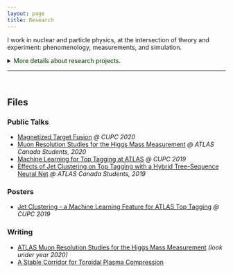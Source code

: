 ```yaml
---
layout: page
title: Research
---
```


I work in nuclear and particle physics, at the intersection of theory and experiment: phenomenology, measurements, and simulation.

<details>
  <summary> <span style="color:#003300">More details about research projects.</span> </summary>

 ## Projects

 ### Plasma Stability at General Fusion

  General Fusion's approach to nuclear fusion is to first inject a plasma into a cavity surrounded by liquid metal; this cavity is then collapsed using pistons, which squeezes and heats the plasma and induces fusion reactions.

  <center><img src="{{ site.github.url }}/assets/img/intro/gf-compression.gif" width="450"/></center>
  <center><i>An animation of fusion reactor concept. After the plasma is injected from the top, the arrayed pistons on the outside compress the liquid metal and plasma.</i></center>

  With Aaron Froese and the simulations team, we studied ways to optimize the characteristics of a hot plasma that is being compressed. When we subject plasma to increased temperatures and densities for fusion to take place, we want to ensure that it will remain stable and behave in a useful way.

  ### ATLAS

  I spent around 6 months working on the <a href="https://atlas.cern/" target="_blank">ATLAS experiment</a>, a large particle collider experiment at CERN.

  Most recently, with Pierre Savard and Lukas Adamek at the University of Toronto, we developed ways to estimate and quantify the measurement uncertainty of the Higgs boson mass, an important parameter of interest that ATLAS observes.

  <center><img src="{{ site.github.url }}/assets/img/intro/HtoZZto4lchannel.jpg"  width="400"/></center>
  <center><i>The uncertainty of the Higgs mass is related to how wide the Higgs mass distribution (light blue) appears on a histogram of many different particle masses. Plot from the <a href="https://www.sciencedirect.com/science/article/pii/S037026931200857X#fg0080" target="_blank">2012 ATLAS Higgs discovery paper</a>.</i></center>

  Before that, with Alison Lister and Colin Gay at my home university, we developed machine learning methods to distinguish a specific kind of quark (top) decay from large quantities of background data.  

  <center><img src="{{ site.github.url }}/assets/img/intro/signal_top.png"  width="400"/></center>
  <center><i>We want to classify seemingly incomprehensible particle decay events like this one, plotted in a coordinate space, as signal or background. An application of certain machine learning methods, often devised for completely unrelated purposes, can sometimes be fruitful.</i></center>

  ### LHCb Statistics

  For half a summer at Imperial College London, I worked with William Barter on the <a href="http://lhcb-public.web.cern.ch/" target="_blank">LHCb experiment</a>, also located at CERN. We used and developed statistical methods to see if the differences between two samples of particle decay data are statistically significant. Such methods are useful for seeing how matter and antimatter behave differently, a central problem in physics.

  ### NEWS-G Dark Matter Search at SNOLAB

  For a summer at <a href="https://www.snolab.ca/" target="_blank">SNOLAB</a>, with Pierre Gorel, I worked on simulations of a new dark matter detector called <a href="https://news-g.org/" target="_blank">NEWS-G</a>. We were interested in seeing the effects of a neutron radiation calibration source on the detector performance, and investigated signal processing options to discriminate between dark matter and other signals.

  <center><img src="{{ site.github.url }}/assets/img/intro/newsg-detector.png"  width="250"/></center>
  <center><i>NEWS-G is a big sphere with electrodes and filled with gas, making it a <a href="https://en.wikipedia.org/wiki/Proportional_counter" target="_blank">proportional counter</a> that's sensitive to many signals, including <a href="https://en.wikipedia.org/wiki/Weakly_interacting_massive_particles " target="_blank">WIMP</a> dark matter candidates. It's shielded by lead and plastic from background radiation. </i></center>

  ### Commissioning the EMMA Spectrometer at TRIUMF

  EMMA is a recoil mass spectrometer at <a href="https://www.triumf.ca/" target="_blank">TRIUMF</a>, Canada's national lab for accelerator physics. At EMMA, after an energetic particle beam is collided into a target, the resulting nuclei (recoils) are sorted and classified based on their mass and charge. It allows us to study a lot of different nuclear reactions, especially astrophysical ones.  

  I worked with EMMA's principal researcher, Barry Davids, for one summer on running simulations and gauging EMMA's operating characteristics. I sometimes work part-time with the EMMA group during the school year.

  <center><img src="{{ site.github.url }}/assets/img/intro/emma-triumf.jpg"  width="350"/></center>
  <center><i>EMMA consists of a series of electric and magnetic deflectors to separate particle beams into constituents.</i></center>

</details>

---

&nbsp;

## Files

### Public Talks

<ul>
  <li><a href="/assets/files/presentations/Magnetized_Target_Fusion-CUPC2020.pdf" target="_blank">Magnetized Target Fusion</a> <i>@ CUPC 2020</i> </li>
  <li><a href="/assets/files/presentations/Alex_Wen_ATLAS_Canada_MuonResolutionStudiesfortheHiggsMassMeasurement-ATLASCan2020.pdf" target="_blank">Muon Resolution Studies for the Higgs Mass Measurement</a> <i>@ ATLAS Canada Students, 2020</i> </li>
  <li><a href="/assets/files/presentations/MachineLearningforTopTaggingatATLAS-CUPC2019.pdf" target="_blank">Machine Learning for Top Tagging at ATLAS</a> <i>@ CUPC 2019</i> </li>
  <li><a href="/assets/files/presentations/Effects_of_Jet_Clustering_on_Top_Tagging_with_a_Hybrid_Tree-Sequence_Neural_Net-ATLASCan2019.pdf" target="_blank">Effects of Jet Clustering on Top Tagging with a Hybrid Tree-Sequence Neural Net</a> <i>@ ATLAS Canada Students, 2019</i> </li>
</ul>

### Posters

<ul>
  <li><a href="/assets/files/posters/CUPC_poster.pdf" target="_blank">Jet Clustering - a Machine Learning Feature for ATLAS Top Tagging</a> <i>@ CUPC 2019</i> </li>
</ul>

### Writing

<ul>
  <li><a href="https://particlephysics.ca/research-activities/undergrad-program-cern-papers/?lang=en" target="_blank"> ATLAS Muon Resolution Studies for the Higgs Mass Measurement</a> <i> (look under year 2020) </i> </li>
  <li><a href="https://iopscience.iop.org/article/10.1088/1741-4326/abe68c/pdf" target="_blank"> A Stable Corridor for Toroidal Plasma Compression </a></li>

</ul>
